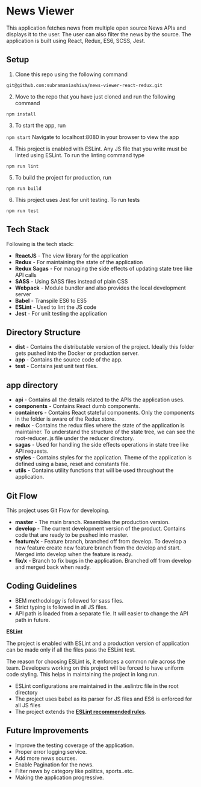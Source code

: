 News Viewer
===================
This application fetches news from multiple open source News APIs and displays it to the user. The user can also filter the news by the source. The application is built using React, Redux, ES6, SCSS, Jest.

Setup
-----

1)  Clone this repo using the following command

`git@github.com:subramaniashiva/news-viewer-react-redux.git`


2)  Move to the repo that you have just cloned and run the following command

`npm install`

3) To start the app, run

`npm start`
  Navigate to localhost:8080 in your browser to view the app

4) This project is enabled with ESLint. Any JS file that you write must be linted using ESLint. To run the linting command type

`npm run lint`

5) To build the project for production, run

`npm run build`

6) This project uses Jest for unit testing. To run tests

`npm run test`


Tech Stack
----------
Following is the tech stack:

 - **ReactJS** - The view library for the application
 -  **Redux** - For maintaining the state of the application
 -  **Redux Sagas** - For managing the side effects of updating state tree like API calls
 - **SASS** - Using SASS files instead of plain CSS
 - **Webpack** - Module bundler and also provides the local development server
 - **Babel** - Transpile ES6 to ES5
 - **ESLint** - Used to lint the JS code
 -  **Jest** - For unit testing the application

Directory Structure
-------------------
 - **dist** - Contains the distributable version of the project. Ideally this folder gets pushed into the Docker or production server.
 - **app** - Contains the source code of the app.
 - **test** - Contains jest unit test files.

app directory
-----------------
 - **api** - Contains all the details related to the APIs the application uses.
 - **components** - Contains React dumb components. 
 - **containers** - Contains React stateful components. Only the components in the folder is aware of the Redux store.
 - **redux** - Contains the redux files where the state of the application is maintainer. To understand the structure of the state tree, we can see the root-reducer..js file under the reducer directory.
 - **sagas** - Used for handling the side effects operations in state tree like API requests.
 - **styles** - Contains styles for the application. Theme of the application is defined using a base, reset and constants file.
 -  **utils** - Contains utility functions that will be used throughout the application.

Git Flow
-------
This project uses Git Flow for developing. 
 - **master** - The main branch. Resembles the production version.
 - **develop** - The current development version of the product. Contains code that are ready to be pushed into master. 
 - **feature/x** - Feature branch, branched off from develop. To develop a new feature create new feature branch from the develop and start. Merged into develop when the feature is ready.
 - **fix/x** - Branch to fix bugs in the application. Branched off from develop and merged back when ready.

Coding Guidelines
-------
- BEM methodology is followed for sass files.
- Strict typing is followed in all JS files.
- API path is loaded from a separate file. It will easier to change the API path in future.

**ESLint**

The project is enabled with ESLint and a production version of application can be made only if all the files pass the ESLint test.

The reason for choosing ESLint is, it enforces a common rule across the team. Developers working on this project will be forced to have uniform code styling. This helps in maintaining the project in long run.

 - ESLint configurations are maintained in the .eslintrc file in the root directory
 - The project uses babel as its parser for JS files and ES6 is enforced for all JS files
 - The project extends the [**ESLint recommended rules**](https://eslint.org/docs/rules/).

Future Improvements
-------
- Improve the testing coverage of the application.
- Proper error logging service.
- Add more news sources.
- Enable Pagination for the news.
- Filter news by category like politics, sports..etc.
- Making the application progressive.

